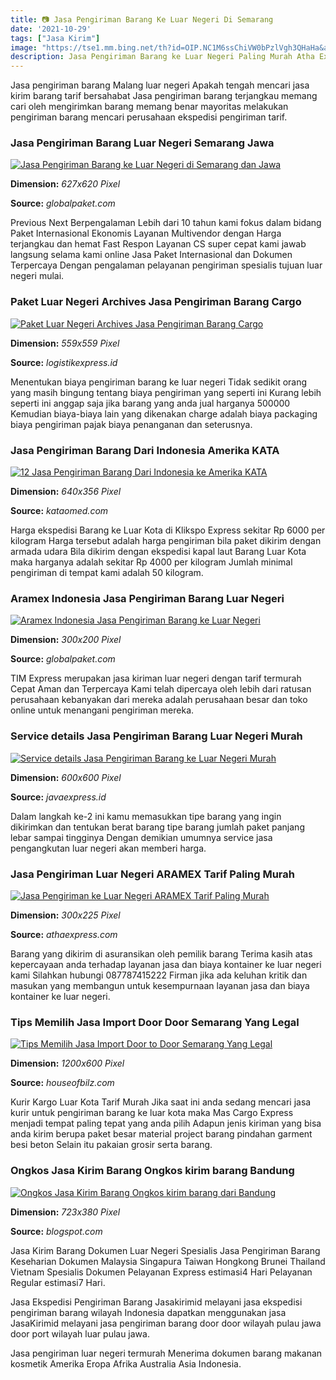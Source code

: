 ```yaml
---
title: 📷 Jasa Pengiriman Barang Ke Luar Negeri Di Semarang
date: '2021-10-29'
tags: ["Jasa Kirim"]
image: "https://tse1.mm.bing.net/th?id=OIP.NC1M6ssChiVW0bPzlVgh3QHaHa&amp;pid=15.1"
description: Jasa Pengiriman Barang ke Luar Negeri Paling Murah Atha Express Jasa pengiriman barang ke luar negeri Atha Express merupakan ekspedisi pengiriman paket dari 
---
```




Jasa pengiriman barang Malang luar negeri Apakah tengah mencari jasa kirim barang tarif bersahabat Jasa pengiriman barang terjangkau memang cari oleh mengirimkan barang memang benar mayoritas melakukan pengiriman barang mencari perusahaan ekspedisi pengiriman tarif.



### Jasa Pengiriman Barang Luar Negeri Semarang Jawa 

[![Jasa Pengiriman Barang ke Luar Negeri di Semarang dan Jawa ](https://globalpaket.com/wp-content/uploads/2020/11/jasa-pengiriman-barang-ke-luar-negeri-di-semarang-dan-jawa-tengah-627x620.jpg)](https://globalpaket.com/wp-content/uploads/2020/11/jasa-pengiriman-barang-ke-luar-negeri-di-semarang-dan-jawa-tengah-627x620.jpg)


**Dimension:** _627x620 Pixel_ 

**Source:** _globalpaket.com_ 


Previous Next Berpengalaman Lebih dari 10 tahun kami fokus dalam bidang Paket Internasional Ekonomis Layanan Multivendor dengan Harga terjangkau dan hemat Fast Respon Layanan CS super cepat kami jawab langsung selama kami online Jasa Paket Internasional dan Dokumen Terpercaya Dengan pengalaman pelayanan pengiriman spesialis tujuan luar negeri mulai.


### Paket Luar Negeri Archives Jasa Pengiriman Barang Cargo

[![Paket Luar Negeri Archives  Jasa Pengiriman Barang Cargo](https://logistikexpress.id/wp-content/uploads/2021/09/Ongkir-Jakarta-Ke-Semarang.png)](https://logistikexpress.id/wp-content/uploads/2021/09/Ongkir-Jakarta-Ke-Semarang.png)


**Dimension:** _559x559 Pixel_ 

**Source:** _logistikexpress.id_ 


Menentukan biaya pengiriman barang ke luar negeri Tidak sedikit orang yang masih bingung tentang biaya pengiriman yang seperti ini Kurang lebih seperti ini anggap saja jika barang yang anda jual harganya 500000 Kemudian biaya-biaya lain yang dikenakan charge adalah biaya packaging biaya pengiriman pajak biaya penanganan dan seterusnya.


### Jasa Pengiriman Barang Dari Indonesia Amerika KATA 

[![12 Jasa Pengiriman Barang Dari Indonesia ke Amerika  KATA ](https://kataomed.com/wp-content/uploads/2022/02/C.H.-Robinson-e1644916391288.jpg)](https://kataomed.com/wp-content/uploads/2022/02/C.H.-Robinson-e1644916391288.jpg)


**Dimension:** _640x356 Pixel_ 

**Source:** _kataomed.com_ 


Harga ekspedisi Barang ke Luar Kota di Klikspo Express sekitar Rp 6000 per kilogram Harga tersebut adalah harga pengiriman bila paket dikirim dengan armada udara Bila dikirim dengan ekspedisi kapal laut Barang Luar Kota maka harganya adalah sekitar Rp 4000 per kilogram Jumlah minimal pengiriman di tempat kami adalah 50 kilogram.


### Aramex Indonesia Jasa Pengiriman Barang Luar Negeri 

[![Aramex Indonesia  Jasa Pengiriman Barang ke Luar Negeri ](https://globalpaket.com/wp-content/uploads/2021/03/jasa-pengiriman-internasional-aramex-indonesia-300x200.jpg)](https://globalpaket.com/wp-content/uploads/2021/03/jasa-pengiriman-internasional-aramex-indonesia-300x200.jpg)


**Dimension:** _300x200 Pixel_ 

**Source:** _globalpaket.com_ 


TIM Express merupakan jasa kiriman luar negeri dengan tarif termurah Cepat Aman dan Terpercaya Kami telah dipercaya oleh lebih dari ratusan perusahaan kebanyakan dari mereka adalah perusahaan besar dan toko online untuk menangani pengiriman mereka.


### Service details Jasa Pengiriman Barang Luar Negeri Murah

[![Service details  Jasa Pengiriman Barang ke Luar Negeri Murah](https://javaexpress.id/wp-content/uploads/2019/11/neve-moving-company-22.jpg)](https://javaexpress.id/wp-content/uploads/2019/11/neve-moving-company-22.jpg)


**Dimension:** _600x600 Pixel_ 

**Source:** _javaexpress.id_ 


Dalam langkah ke-2 ini kamu memasukkan tipe barang yang ingin dikirimkan dan tentukan berat barang tipe barang jumlah paket panjang lebar sampai tingginya Dengan demikian umumnya service jasa pengangkutan luar negeri akan memberi harga.


### Jasa Pengiriman Luar Negeri ARAMEX Tarif Paling Murah

[![Jasa Pengiriman ke Luar Negeri ARAMEX  Tarif Paling Murah](https://athaexpress.com/wp-content/uploads/2019/02/Jasa-Pengiriman-Barang-Ke-luar-negeri-aramex-300x225.jpg)](https://athaexpress.com/wp-content/uploads/2019/02/Jasa-Pengiriman-Barang-Ke-luar-negeri-aramex-300x225.jpg)


**Dimension:** _300x225 Pixel_ 

**Source:** _athaexpress.com_ 


Barang yang dikirim di asuransikan oleh pemilik barang Terima kasih atas kepercayaan anda terhadap layanan jasa dan biaya kontainer ke luar negeri kami Silahkan hubungi 087787415222 Firman jika ada keluhan kritik dan masukan yang membangun untuk kesempurnaan layanan jasa dan biaya kontainer ke luar negeri.


### Tips Memilih Jasa Import Door Door Semarang Yang Legal

[![Tips Memilih Jasa Import Door to Door Semarang Yang Legal](https://houseofbilz.com/wp-content/uploads/2020/01/Jasa-import-door-to-door.jpg)](https://houseofbilz.com/wp-content/uploads/2020/01/Jasa-import-door-to-door.jpg)


**Dimension:** _1200x600 Pixel_ 

**Source:** _houseofbilz.com_ 


Kurir Kargo Luar Kota Tarif Murah Jika saat ini anda sedang mencari jasa kurir untuk pengiriman barang ke luar kota maka Mas Cargo Express menjadi tempat paling tepat yang anda pilih Adapun jenis kiriman yang bisa anda kirim berupa paket besar material project barang pindahan garment besi beton Selain itu pakaian grosir serta barang.


### Ongkos Jasa Kirim Barang Ongkos kirim barang Bandung

[![Ongkos Jasa Kirim Barang Ongkos kirim barang dari Bandung](http://4.bp.blogspot.com/-MoBlCP6CZ3w/T5as_tRktAI/AAAAAAAAABs/J7DSESiy8x4/w1200-h630-p-k-no-nu/Ongkir+Bandung.jpg)](http://4.bp.blogspot.com/-MoBlCP6CZ3w/T5as_tRktAI/AAAAAAAAABs/J7DSESiy8x4/w1200-h630-p-k-no-nu/Ongkir+Bandung.jpg)


**Dimension:** _723x380 Pixel_ 

**Source:** _blogspot.com_ 



Jasa Kirim Barang Dokumen Luar Negeri Spesialis Jasa Pengiriman Barang Keseharian Dokumen Malaysia Singapura Taiwan Hongkong Brunei Thailand Vietnam Spesialis Dokumen Pelayanan Express estimasi4 Hari Pelayanan Regular estimasi7 Hari.


Jasa Ekspedisi Pengiriman Barang Jasakirimid melayani jasa ekspedisi pengiriman barang wilayah Indonesia dapatkan menggunakan jasa JasaKirimid melayani jasa pengiriman barang door door wilayah pulau jawa door port wilayah luar pulau jawa.


Jasa pengiriman luar negeri termurah Menerima dokumen barang makanan kosmetik Amerika Eropa Afrika Australia Asia Indonesia.




